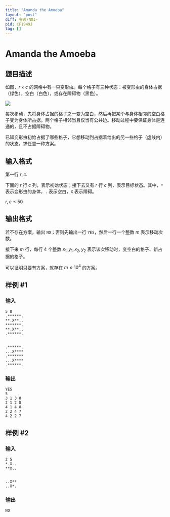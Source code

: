 ```yaml
---
title: "Amanda the Amoeba"
layout: "post"
diff: 省选/NOI-
pid: CF1949J
tag: []
---
```


# Amanda the Amoeba

## 题目描述

如图，$r\times c$ 的网格中有一只变形虫。每个格子有三种状态：被变形虫的身体占据（绿色），空白（白色），或存在障碍物（黑色）。

![](https://cdn.luogu.com.cn/upload/vjudge_pic/CF1949J/2d5e02ef9bf4591daa4ba1b57883d9c6fd37e0dd.png)

每次移动，先将身体占据的格子之一变为空白，然后再把某个与身体相邻的空白格子变为身体所占据。两个格子相邻当且仅当有公共边。移动过程中要保证身体是连通的，且不占据障碍物。

已知变形虫初始占据了哪些格子，它想移动到占据着给出的另一些格子（虚线内）的状态。求任意一种方案。

## 输入格式

第一行 $r, c.$

下面的 $r$ 行 $c$ 列，表示初始状态；接下去又有 $r$ 行 $c$ 列，表示目标状态。其中，`*` 表示变形虫的身体，`.` 表示空白，`X` 表示障碍。

$r, c\leq 50$

## 输出格式

若不存在方案，输出 `NO`；否则先输出一行 `YES`，然后一行一个整数 $m$ 表示移动次数。

接下来 $m$ 行，每行 $4$ 个整数 $x_1, y_1, x_2, y_2$ 表示该次移动时，变空白的格子、新占据的格子。

可以证明只要有方案，就存在 $m\leq 10^4$ 的方案。

## 样例 #1

### 输入

```
5 8
.******.
**.X**..
*******.
**.X**..
.******.


.******.
...X****
.*******
...X****
.******.
```

### 输出

```
YES
5
3 1 3 8
2 1 2 8
4 1 4 8
2 2 4 7
4 2 2 7
```

## 样例 #2

### 输入

```
2 5
*.X..
**X..


..X**
..X*.
```

### 输出

```
NO
```

